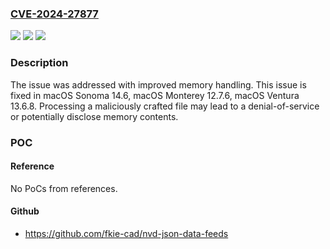 ### [CVE-2024-27877](https://cve.mitre.org/cgi-bin/cvename.cgi?name=CVE-2024-27877)
![](https://img.shields.io/static/v1?label=Product&message=macOS&color=blue)
![](https://img.shields.io/static/v1?label=Version&message=unspecified%3C%2013.6%20&color=brighgreen)
![](https://img.shields.io/static/v1?label=Vulnerability&message=Processing%20a%20maliciously%20crafted%20file%20may%20lead%20to%20a%20denial-of-service%20or%20potentially%20disclose%20memory%20contents&color=brighgreen)

### Description

The issue was addressed with improved memory handling. This issue is fixed in macOS Sonoma 14.6, macOS Monterey 12.7.6, macOS Ventura 13.6.8. Processing a maliciously crafted file may lead to a denial-of-service or potentially disclose memory contents.

### POC

#### Reference
No PoCs from references.

#### Github
- https://github.com/fkie-cad/nvd-json-data-feeds

